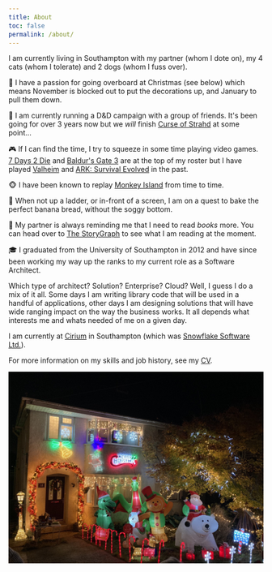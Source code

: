 ```yaml
---
title: About
toc: false
permalink: /about/
---
```


I am currently living in Southampton with my partner (whom I dote on), my 4 cats (whom I tolerate) and 2 dogs (whom I fuss over).

:christmas_tree: I have a passion for going overboard at Christmas (see below) which means November is blocked out to put the decorations up, and January to pull them down.

:vampire: I am currently running a D&D campaign with a group of friends.
It's been going for over 3 years now but we *will* finish [Curse of Strahd](https://en.wikipedia.org/wiki/Curse_of_Strahd) at some point...

:video_game: If I can find the time, I try to squeeze in some time playing video games.
[7 Days 2 Die](https://en.wikipedia.org/wiki/7_Days_to_Die) and [Baldur's Gate 3](https://en.wikipedia.org/wiki/Baldur%27s_Gate_3) are at the top of my roster but I have played [Valheim](https://en.wikipedia.org/wiki/Valheim) and [ARK: Survival Evolved](https://en.wikipedia.org/wiki/Ark:_Survival_Evolved) in the past.

:monkey_face: I have been known to replay [Monkey Island](https://en.wikipedia.org/wiki/Monkey_Island) from time to time.

:cake: When not up a ladder, or in-front of a screen, I am on a quest to bake the perfect banana bread, without the soggy bottom.

:book: My partner is always reminding me that I need to read *books* more.
You can head over to [The StoryGraph](https://app.thestorygraph.com/profile/gingerphill) to see what I am reading at the moment.

:mortar_board: I graduated from the University of Southampton in 2012 and have since been working my way up the ranks to my current role as a Software Architect.

Which type of architect? Solution? Enterprise? Cloud? Well, I guess I do a mix of it all.
Some days I am writing library code that will be used in a handful of applications, other days I am designing solutions that will have wide ranging impact on the way the business works. It all depends what interests me and whats needed of me on a given day.

I am currently at [Cirium](https://cirium.com) in Southampton (which was [Snowflake Software Ltd.](https://www.cirium.com/thoughtcloud/snowflake-software-agrees-to-join-cirium/)).

For more information on my skills and job history, see my [CV](/cv/).

![christmas-image](/assets/images/about-christmas.png "My House December 1st")
